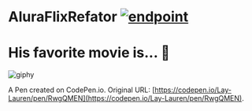 # AluraFlixRefator <a href="https://www.alura.com.br/"><img src="https://user-images.githubusercontent.com/86569498/133326758-f2f1af23-30d9-4dcb-95b6-bfd5c4c1ec0e.PNG" alt="endpoint" style="max-width: 100%;"></a>
# His favorite movie is... 🎥
![giphy](https://user-images.githubusercontent.com/86569498/133869277-299ced42-5ebd-4199-ae5b-53ca39b72e74.gif)

A Pen created on CodePen.io. Original URL: [https://codepen.io/Lay-Lauren/pen/RwgQMEN](https://codepen.io/Lay-Lauren/pen/RwgQMEN).

